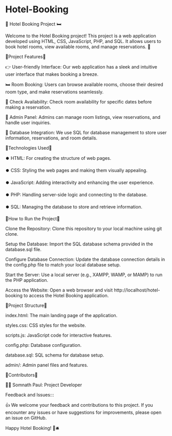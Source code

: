 # Hotel-Booking
🏨 Hotel Booking Project 🛏️

Welcome to the Hotel Booking project! This project is a web application developed using HTML, CSS, JavaScript, PHP, and SQL. It allows users to book hotel rooms, view available rooms, and manage reservations. 🌟

🔅Project Features🔅

👉 User-friendly Interface: Our web application has a sleek and intuitive user interface that makes booking a breeze.

🛏️ Room Booking: Users can browse available rooms, choose their desired room type, and make reservations seamlessly.

📆 Check Availability: Check room availability for specific dates before making a reservation.

💼 Admin Panel: Admins can manage room listings, view reservations, and handle user inquiries.

📑 Database Integration: We use SQL for database management to store user information, reservations, and room details.

🔅Technologies Used🔅

⏺️ HTML: For creating the structure of web pages.

⏺️ CSS: Styling the web pages and making them visually appealing.

⏺️ JavaScript: Adding interactivity and enhancing the user experience.

⏺️ PHP: Handling server-side logic and connecting to the database.

⏺️ SQL: Managing the database to store and retrieve information.

🔅How to Run the Project🔅

Clone the Repository: Clone this repository to your local machine using git clone.

Setup the Database: Import the SQL database schema provided in the database.sql file.

Configure Database Connection: Update the database connection details in the config.php file to match your local database setup.

Start the Server: Use a local server (e.g., XAMPP, WAMP, or MAMP) to run the PHP application.

Access the Website: Open a web browser and visit http://localhost/hotel-booking to access the Hotel Booking application.

🔅Project Structure🔅

index.html: The main landing page of the application.

styles.css: CSS styles for the website.

scripts.js: JavaScript code for interactive features.

config.php: Database configuration.

database.sql: SQL schema for database setup.

admin/: Admin panel files and features.

🔅Contributors🔅

🙋‍♂️ Somnath Paul: Project Developer

Feedback and Issues:::

👍 We welcome your feedback and contributions to this project. If you encounter any issues or have suggestions for improvements, please open an issue on GitHub.


Happy Hotel Booking! 🌆🛎️
